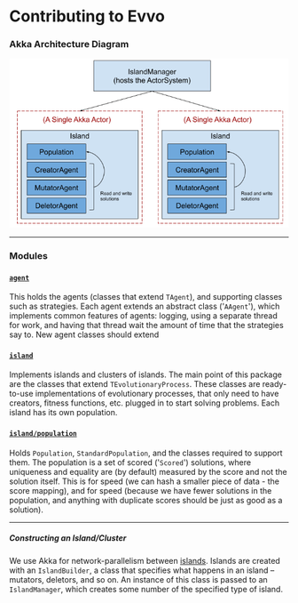 # Contributing to Evvo

### Akka Architecture Diagram
![Akka Architecture Overview](./Island%20Cluster%20Architecture.png)

-------------------------------------------------------------------------------
### Modules
#### [`agent`](./src/main/scala/com/evvo/agent/)
This holds the agents (classes that extend `TAgent`), and supporting classes such as strategies. Each agent extends an abstract class ('`AAgent`'), which  implements common features of agents: logging, using a separate thread for work, and having that thread wait the amount of time that the strategies say to. New agent classes should extend 

#### [`island`](./src/main/scala/com/evvo/island/)
Implements islands and clusters of islands. The main point of this package are the classes that extend `TEvolutionaryProcess`. These classes are ready-to-use implementations of evolutionary processes, that only need to have creators, fitness functions, etc. plugged in to start solving problems. Each island has its own population.

#### [`island/population`](src/main/scala/com/evvo/island/population/)
Holds `Population`, `StandardPopulation`, and the classes required to support them. The population is a set of scored ('`Scored`') solutions, where uniqueness and equality are (by default) measured by the score and not the solution itself. This is for speed (we can hash a smaller piece of data - the score mapping), and for speed (because we have fewer solutions in the population, and anything with duplicate scores should be just as good as a solution).


-------------------------------------------------------------------------------
##### Constructing an Island/Cluster
We use Akka for network-parallelism between [islands](../README.md#terminology). Islands are created with an `IslandBuilder`, a class that specifies what happens in an island – mutators, deletors, and so on. An instance of this class is passed to an `IslandManager`, which creates some number of the specified type of island. 

